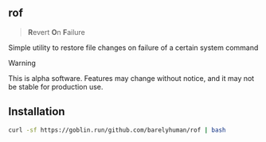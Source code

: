 ## rof

> **R**evert **O**n **F**ailure

Simple utility to restore file changes on failure of a certain system command

> [!Warning]
> 
> This is alpha software. Features may change without notice, and it may not be stable for production use.

## Installation

```sh
curl -sf https://goblin.run/github.com/barelyhuman/rof | bash
```
